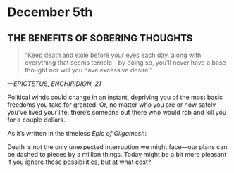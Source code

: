 # December 5th
## THE BENEFITS OF SOBERING THOUGHTS

> “Keep death and exile before your eyes each day, along with everything that seems terrible—by doing so, you’ll never have a base thought nor will you have excessive desire.”

*—EPICTETUS, ENCHIRIDION, 21*

Political winds could change in an instant, depriving you of the most basic freedoms you take for granted. Or, no matter who you are or how safely you’ve lived your life, there’s someone out there who would rob and kill you for a couple dollars.

As it’s written in the timeless *Epic of Gilgamesh*:

Death is not the only unexpected interruption we might face—our plans can be dashed to pieces by a million things. Today might be a bit more pleasant if you ignore those possibilities, but at what cost?

